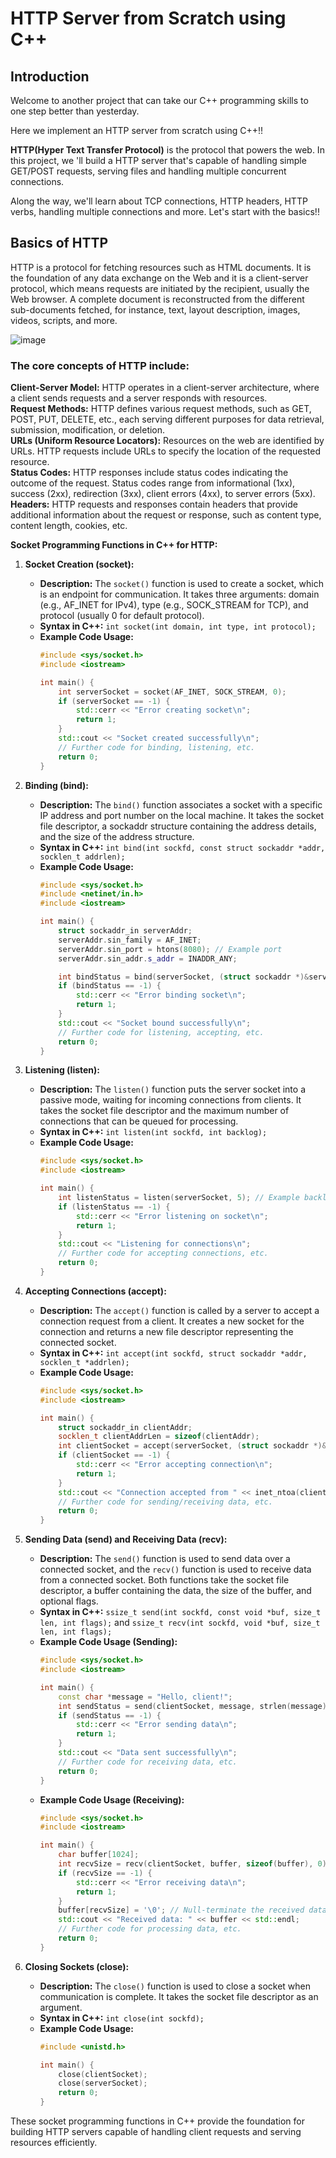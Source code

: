 # HTTP Server from Scratch using C++

## Introduction

Welcome to another project that can take our C++ programming skills to one step better than yesterday.

Here we implement an HTTP server from scratch using C++!!

**HTTP(Hyper Text Transfer Protocol)** is the protocol that powers the web. In this project, we 'll build a HTTP server that's capable of handling simple GET/POST requests,
serving files and handling multiple concurrent connections. <br/>

Along the way, we'll learn about TCP connections, HTTP headers, HTTP verbs, handling multiple connections and more. Let's start with the basics!!

## Basics of HTTP
HTTP is a protocol for fetching resources such as HTML documents. It is the foundation of any data exchange on the Web and it is a client-server protocol, which means requests are initiated by the recipient, usually the Web browser. A complete document is reconstructed from the different sub-documents fetched, for instance, text, layout description, images, videos, scripts, and more.

![image](https://github.com/bhanuprakasheagala/MyCodingProjects/assets/31948251/86f7aad5-6089-42a7-9514-b7b66a6c7c48)

### The core concepts of HTTP include:

**Client-Server Model:** HTTP operates in a client-server architecture, where a client sends requests and a server responds with resources. <br/>
**Request Methods:** HTTP defines various request methods, such as GET, POST, PUT, DELETE, etc., each serving different purposes for data retrieval, submission, modification, or deletion. <br/>
**URLs (Uniform Resource Locators):** Resources on the web are identified by URLs. HTTP requests include URLs to specify the location of the requested resource.<br/>
**Status Codes:** HTTP responses include status codes indicating the outcome of the request. Status codes range from informational (1xx), success (2xx), redirection (3xx), client errors (4xx), to server errors (5xx).<br/>
**Headers:** HTTP requests and responses contain headers that provide additional information about the request or response, such as content type, content length, cookies, etc.<br/>

**Socket Programming Functions in C++ for HTTP:**

1. **Socket Creation (socket):**
   - **Description:** The `socket()` function is used to create a socket, which is an endpoint for communication. It takes three arguments: domain (e.g., AF_INET for IPv4), type (e.g., SOCK_STREAM for TCP), and protocol (usually 0 for default protocol).
   - **Syntax in C++:** `int socket(int domain, int type, int protocol);`
   - **Example Code Usage:**
     ```cpp
     #include <sys/socket.h>
     #include <iostream>
     
     int main() {
         int serverSocket = socket(AF_INET, SOCK_STREAM, 0);
         if (serverSocket == -1) {
             std::cerr << "Error creating socket\n";
             return 1;
         }
         std::cout << "Socket created successfully\n";
         // Further code for binding, listening, etc.
         return 0;
     }
     ```

2. **Binding (bind):**
   - **Description:** The `bind()` function associates a socket with a specific IP address and port number on the local machine. It takes the socket file descriptor, a sockaddr structure containing the address details, and the size of the address structure.
   - **Syntax in C++:** `int bind(int sockfd, const struct sockaddr *addr, socklen_t addrlen);`
   - **Example Code Usage:**
     ```cpp
     #include <sys/socket.h>
     #include <netinet/in.h>
     #include <iostream>
     
     int main() {
         struct sockaddr_in serverAddr;
         serverAddr.sin_family = AF_INET;
         serverAddr.sin_port = htons(8080); // Example port
         serverAddr.sin_addr.s_addr = INADDR_ANY;
     
         int bindStatus = bind(serverSocket, (struct sockaddr *)&serverAddr, sizeof(serverAddr));
         if (bindStatus == -1) {
             std::cerr << "Error binding socket\n";
             return 1;
         }
         std::cout << "Socket bound successfully\n";
         // Further code for listening, accepting, etc.
         return 0;
     }
     ```

3. **Listening (listen):**
   - **Description:** The `listen()` function puts the server socket into a passive mode, waiting for incoming connections from clients. It takes the socket file descriptor and the maximum number of connections that can be queued for processing.
   - **Syntax in C++:** `int listen(int sockfd, int backlog);`
   - **Example Code Usage:**
     ```cpp
     #include <sys/socket.h>
     #include <iostream>
     
     int main() {
         int listenStatus = listen(serverSocket, 5); // Example backlog size
         if (listenStatus == -1) {
             std::cerr << "Error listening on socket\n";
             return 1;
         }
         std::cout << "Listening for connections\n";
         // Further code for accepting connections, etc.
         return 0;
     }
     ```

4. **Accepting Connections (accept):**
   - **Description:** The `accept()` function is called by a server to accept a connection request from a client. It creates a new socket for the connection and returns a new file descriptor representing the connected socket.
   - **Syntax in C++:** `int accept(int sockfd, struct sockaddr *addr, socklen_t *addrlen);`
   - **Example Code Usage:**
     ```cpp
     #include <sys/socket.h>
     #include <iostream>
     
     int main() {
         struct sockaddr_in clientAddr;
         socklen_t clientAddrLen = sizeof(clientAddr);
         int clientSocket = accept(serverSocket, (struct sockaddr *)&clientAddr, &clientAddrLen);
         if (clientSocket == -1) {
             std::cerr << "Error accepting connection\n";
             return 1;
         }
         std::cout << "Connection accepted from " << inet_ntoa(clientAddr.sin_addr) << ":" << ntohs(clientAddr.sin_port) << std::endl;
         // Further code for sending/receiving data, etc.
         return 0;
     }
     ```

5. **Sending Data (send) and Receiving Data (recv):**
   - **Description:** The `send()` function is used to send data over a connected socket, and the `recv()` function is used to receive data from a connected socket. Both functions take the socket file descriptor, a buffer containing the data, the size of the buffer, and optional flags.
   - **Syntax in C++:** `ssize_t send(int sockfd, const void *buf, size_t len, int flags);` and `ssize_t recv(int sockfd, void *buf, size_t len, int flags);`
   - **Example Code Usage (Sending):**
     ```cpp
     #include <sys/socket.h>
     #include <iostream>
     
     int main() {
         const char *message = "Hello, client!";
         int sendStatus = send(clientSocket, message, strlen(message), 0);
         if (sendStatus == -1) {
             std::cerr << "Error sending data\n";
             return 1;
         }
         std::cout << "Data sent successfully\n";
         // Further code for receiving data, etc.
         return 0;
     }
     ```
   - **Example Code Usage (Receiving):**
     ```cpp
     #include <sys/socket.h>
     #include <iostream>
     
     int main() {
         char buffer[1024];
         int recvSize = recv(clientSocket, buffer, sizeof(buffer), 0);
         if (recvSize == -1) {
             std::cerr << "Error receiving data\n";
             return 1;
         }
         buffer[recvSize] = '\0'; // Null-terminate the received data
         std::cout << "Received data: " << buffer << std::endl;
         // Further code for processing data, etc.
         return 0;
     }
     ```

6. **Closing Sockets (close):**
   - **Description:** The `close()` function is used to close a socket when communication is complete. It takes the socket file descriptor as an argument.
   - **Syntax in C++:** `int close(int sockfd);`
   - **Example Code Usage:**
     ```cpp
     #include <unistd.h>
     
     int main() {
         close(clientSocket);
         close(serverSocket);
         return 0;
     }
     ```

These socket programming functions in C++ provide the foundation for building HTTP servers capable of handling client requests and serving resources efficiently.


